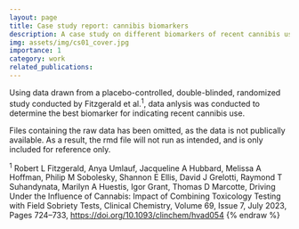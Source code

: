 ```yaml
---
layout: page
title: Case study report: cannibis biomarkers 
description: A case study on different biomarkers of recent cannibis use.
img: assets/img/cs01_cover.jpg
importance: 1
category: work
related_publications: 
---
```

Using data drawn from a placebo-controlled, double-blinded, randomized study conducted by Fitzgerald et al.<sup>1</sup>, data anlysis was conducted to determine the best biomarker for indicating recent cannibis use. 

Files containing the raw data has been omitted, as the data is not publically available. As a result, the rmd file will not run as intended, and is only included for reference only. 


<sup>1</sup> Robert L Fitzgerald, Anya Umlauf, Jacqueline A Hubbard, Melissa A Hoffman, Philip M Sobolesky, Shannon E Ellis, David J Grelotti, Raymond T Suhandynata, Marilyn A Huestis, Igor Grant, Thomas D Marcotte, Driving Under the Influence of Cannabis: Impact of Combining Toxicology Testing with Field Sobriety Tests, Clinical Chemistry, Volume 69, Issue 7, July 2023, Pages 724–733, https://doi.org/10.1093/clinchem/hvad054
{% endraw %}
